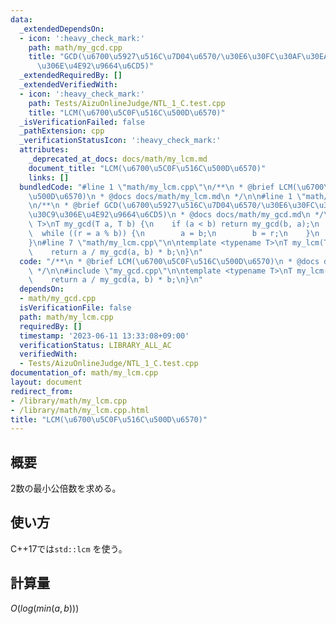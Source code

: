 ```yaml
---
data:
  _extendedDependsOn:
  - icon: ':heavy_check_mark:'
    path: math/my_gcd.cpp
    title: "GCD(\u6700\u5927\u516C\u7D04\u6570/\u30E6\u30FC\u30AF\u30EA\u30C3\u30C9\
      \u306E\u4E92\u9664\u6CD5)"
  _extendedRequiredBy: []
  _extendedVerifiedWith:
  - icon: ':heavy_check_mark:'
    path: Tests/AizuOnlineJudge/NTL_1_C.test.cpp
    title: "LCM(\u6700\u5C0F\u516C\u500D\u6570)"
  _isVerificationFailed: false
  _pathExtension: cpp
  _verificationStatusIcon: ':heavy_check_mark:'
  attributes:
    _deprecated_at_docs: docs/math/my_lcm.md
    document_title: "LCM(\u6700\u5C0F\u516C\u500D\u6570)"
    links: []
  bundledCode: "#line 1 \"math/my_lcm.cpp\"\n/**\n * @brief LCM(\u6700\u5C0F\u516C\
    \u500D\u6570)\n * @docs docs/math/my_lcm.md\n */\n\n#line 1 \"math/my_gcd.cpp\"\
    \n/**\n * @brief GCD(\u6700\u5927\u516C\u7D04\u6570/\u30E6\u30FC\u30AF\u30EA\u30C3\
    \u30C9\u306E\u4E92\u9664\u6CD5)\n * @docs docs/math/my_gcd.md\n */\ntemplate <typename\
    \ T>\nT my_gcd(T a, T b) {\n    if (a < b) return my_gcd(b, a);\n    T r;\n  \
    \  while ((r = a % b)) {\n        a = b;\n        b = r;\n    }\n    return b;\n\
    }\n#line 7 \"math/my_lcm.cpp\"\n\ntemplate <typename T>\nT my_lcm(T a, T b) {\n\
    \    return a / my_gcd(a, b) * b;\n}\n"
  code: "/**\n * @brief LCM(\u6700\u5C0F\u516C\u500D\u6570)\n * @docs docs/math/my_lcm.md\n\
    \ */\n\n#include \"my_gcd.cpp\"\n\ntemplate <typename T>\nT my_lcm(T a, T b) {\n\
    \    return a / my_gcd(a, b) * b;\n}\n"
  dependsOn:
  - math/my_gcd.cpp
  isVerificationFile: false
  path: math/my_lcm.cpp
  requiredBy: []
  timestamp: '2023-06-11 13:33:08+09:00'
  verificationStatus: LIBRARY_ALL_AC
  verifiedWith:
  - Tests/AizuOnlineJudge/NTL_1_C.test.cpp
documentation_of: math/my_lcm.cpp
layout: document
redirect_from:
- /library/math/my_lcm.cpp
- /library/math/my_lcm.cpp.html
title: "LCM(\u6700\u5C0F\u516C\u500D\u6570)"
---
```

## 概要

2数の最小公倍数を求める。

## 使い方

C++17では`std::lcm` を使う。

## 計算量

$O(log(min(a, b)))$